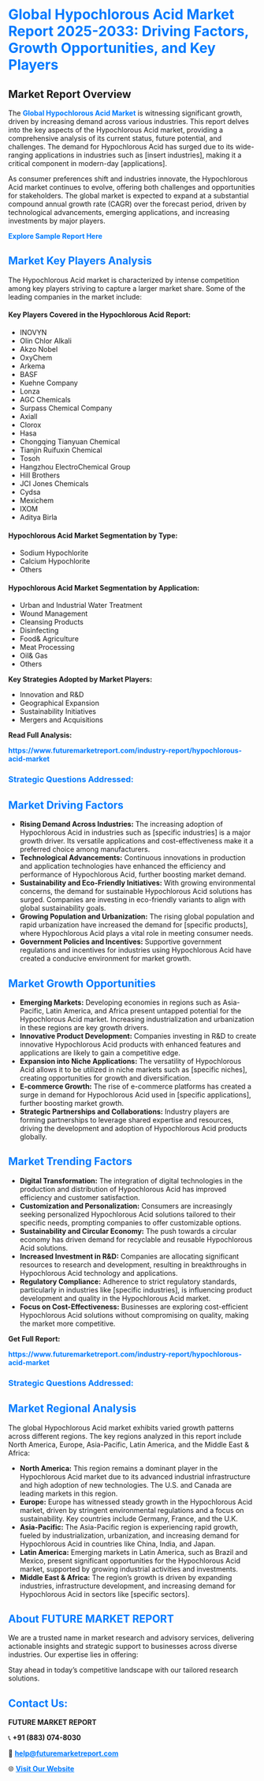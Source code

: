 <h1 style="color: #007BFF;">Global Hypochlorous Acid Market Report 2025-2033: Driving Factors, Growth Opportunities, and Key Players</h1>

<section id="overview">
<h2>Market Report Overview</h2>
<p>The <a href="https://www.futuremarketreport.com/industry-report/hypochlorous-acid-market" style="color: #007BFF; text-decoration: none;"><strong>Global Hypochlorous Acid Market</strong></a> is witnessing significant growth, driven by increasing demand across various industries. This report delves into the key aspects of the Hypochlorous Acid market, providing a comprehensive analysis of its current status, future potential, and challenges. The demand for Hypochlorous Acid has surged due to its wide-ranging applications in industries such as [insert industries], making it a critical component in modern-day [applications].</p>
<p>As consumer preferences shift and industries innovate, the Hypochlorous Acid market continues to evolve, offering both challenges and opportunities for stakeholders. The global market is expected to expand at a substantial compound annual growth rate (CAGR) over the forecast period, driven by technological advancements, emerging applications, and increasing investments by major players.</p>
</section>

<section id="overview">
<p><a href="https://www.futuremarketreport.com/request-sample/reportId=96655" style="color: #007BFF; text-decoration: none;"><strong>Explore Sample Report Here</strong></a></p>
</section>

<section id="key-players">
<h2 style="color: #007BFF;">Market Key Players Analysis</h2>
<p>The Hypochlorous Acid market is characterized by intense competition among key players striving to capture a larger market share. Some of the leading companies in the market include:</p>
<h4>Key Players Covered in the Hypochlorous Acid Report:</h4>
<ul><li>INOVYN</li><li>Olin Chlor Alkali</li><li>Akzo Nobel</li><li>OxyChem</li><li>Arkema</li><li>BASF</li><li>Kuehne Company</li><li>Lonza</li><li>AGC Chemicals</li><li>Surpass Chemical Company</li><li>Axiall</li><li>Clorox</li><li>Hasa</li><li>Chongqing Tianyuan Chemical</li><li>Tianjin Ruifuxin Chemical</li><li>Tosoh</li><li>Hangzhou ElectroChemical Group</li><li>Hill Brothers</li><li>JCI Jones Chemicals</li><li>Cydsa</li><li>Mexichem</li><li>IXOM</li><li>Aditya Birla</li></ul>
<h4>Hypochlorous Acid Market Segmentation by Type:</h4>
<ul><li>Sodium Hypochlorite</li><li>Calcium Hypochlorite</li><li>Others</li></ul>

<h4>Hypochlorous Acid Market Segmentation by Application:</h4>
<ul><li>Urban and Industrial Water Treatment</li><li>Wound Management</li><li>Cleansing Products</li><li>Disinfecting</li><li>Food&amp; Agriculture</li><li>Meat Processing</li><li>Oil&amp; Gas</li><li>Others</li></ul>
<p><strong>Key Strategies Adopted by Market Players:</strong></p>
<ul>
<li>Innovation and R&D</li>
<li>Geographical Expansion</li>
<li>Sustainability Initiatives</li>
<li>Mergers and Acquisitions</li>
</ul>
</section>

<section>
<p><strong>Read Full Analysis: </strong></p><a href="https://www.futuremarketreport.com/industry-report/hypochlorous-acid-market" style="color: #007BFF; text-decoration: none;"><strong>https://www.futuremarketreport.com/industry-report/hypochlorous-acid-market</strong></a>
<h3 style="color: #007BFF;">Strategic Questions Addressed:</h3>
</section>

<section id="driving-factors">
<h2 style="color: #007BFF;">Market Driving Factors</h2>
<ul>
<li><strong>Rising Demand Across Industries:</strong> The increasing adoption of Hypochlorous Acid in industries such as [specific industries] is a major growth driver. Its versatile applications and cost-effectiveness make it a preferred choice among manufacturers.</li>
<li><strong>Technological Advancements:</strong> Continuous innovations in production and application technologies have enhanced the efficiency and performance of Hypochlorous Acid, further boosting market demand.</li>
<li><strong>Sustainability and Eco-Friendly Initiatives:</strong> With growing environmental concerns, the demand for sustainable Hypochlorous Acid solutions has surged. Companies are investing in eco-friendly variants to align with global sustainability goals.</li>
<li><strong>Growing Population and Urbanization:</strong> The rising global population and rapid urbanization have increased the demand for [specific products], where Hypochlorous Acid plays a vital role in meeting consumer needs.</li>
<li><strong>Government Policies and Incentives:</strong> Supportive government regulations and incentives for industries using Hypochlorous Acid have created a conducive environment for market growth.</li>
</ul>
</section>

<section id="growth-opportunities">
<h2 style="color: #007BFF;">Market Growth Opportunities</h2>
<ul>
<li><strong>Emerging Markets:</strong> Developing economies in regions such as Asia-Pacific, Latin America, and Africa present untapped potential for the Hypochlorous Acid market. Increasing industrialization and urbanization in these regions are key growth drivers.</li>
<li><strong>Innovative Product Development:</strong> Companies investing in R&D to create innovative Hypochlorous Acid products with enhanced features and applications are likely to gain a competitive edge.</li>
<li><strong>Expansion into Niche Applications:</strong> The versatility of Hypochlorous Acid allows it to be utilized in niche markets such as [specific niches], creating opportunities for growth and diversification.</li>
<li><strong>E-commerce Growth:</strong> The rise of e-commerce platforms has created a surge in demand for Hypochlorous Acid used in [specific applications], further boosting market growth.</li>
<li><strong>Strategic Partnerships and Collaborations:</strong> Industry players are forming partnerships to leverage shared expertise and resources, driving the development and adoption of Hypochlorous Acid products globally.</li>
</ul>
</section>

<section id="trending-factors">
<h2 style="color: #007BFF;">Market Trending Factors</h2>
<ul>
<li><strong>Digital Transformation:</strong> The integration of digital technologies in the production and distribution of Hypochlorous Acid has improved efficiency and customer satisfaction.</li>
<li><strong>Customization and Personalization:</strong> Consumers are increasingly seeking personalized Hypochlorous Acid solutions tailored to their specific needs, prompting companies to offer customizable options.</li>
<li><strong>Sustainability and Circular Economy:</strong> The push towards a circular economy has driven demand for recyclable and reusable Hypochlorous Acid solutions.</li>
<li><strong>Increased Investment in R&D:</strong> Companies are allocating significant resources to research and development, resulting in breakthroughs in Hypochlorous Acid technology and applications.</li>
<li><strong>Regulatory Compliance:</strong> Adherence to strict regulatory standards, particularly in industries like [specific industries], is influencing product development and quality in the Hypochlorous Acid market.</li>
<li><strong>Focus on Cost-Effectiveness:</strong> Businesses are exploring cost-efficient Hypochlorous Acid solutions without compromising on quality, making the market more competitive.</li>
</ul>
</section>

<section>
<p><strong>Get Full Report: </strong></p><a href="https://www.futuremarketreport.com/industry-report/hypochlorous-acid-market" style="color: #007BFF; text-decoration: none;"><strong>https://www.futuremarketreport.com/industry-report/hypochlorous-acid-market</strong></a>
<h3 style="color: #007BFF;">Strategic Questions Addressed:</h3>
</section>


<section id="regional-analysis">
<h2 style="color: #007BFF;">Market Regional Analysis</h2>
<p>The global Hypochlorous Acid market exhibits varied growth patterns across different regions. The key regions analyzed in this report include North America, Europe, Asia-Pacific, Latin America, and the Middle East & Africa:</p>
<ul>
<li><strong>North America:</strong> This region remains a dominant player in the Hypochlorous Acid market due to its advanced industrial infrastructure and high adoption of new technologies. The U.S. and Canada are leading markets in this region.</li>
<li><strong>Europe:</strong> Europe has witnessed steady growth in the Hypochlorous Acid market, driven by stringent environmental regulations and a focus on sustainability. Key countries include Germany, France, and the U.K.</li>
<li><strong>Asia-Pacific:</strong> The Asia-Pacific region is experiencing rapid growth, fueled by industrialization, urbanization, and increasing demand for Hypochlorous Acid in countries like China, India, and Japan.</li>
<li><strong>Latin America:</strong> Emerging markets in Latin America, such as Brazil and Mexico, present significant opportunities for the Hypochlorous Acid market, supported by growing industrial activities and investments.</li>
<li><strong>Middle East & Africa:</strong> The region’s growth is driven by expanding industries, infrastructure development, and increasing demand for Hypochlorous Acid in sectors like [specific sectors].</li>
</ul>
</section>

<footer>
<h2 style="color: #007BFF;">About FUTURE MARKET REPORT</h2>
<p>We are a trusted name in market research and advisory services, delivering actionable insights and strategic support to businesses across diverse industries. Our expertise lies in offering:</p>

<p>Stay ahead in today’s competitive landscape with our tailored research solutions.</p>

<h2 style="color: #007BFF;">Contact Us:</h2>
<p><strong>FUTURE MARKET REPORT</strong></p>
<p>📞 <strong>+91 (883) 074-8030</strong></p>
<p>📧 <strong><a href="mailto:help@futuremarketreport.com" style="color: #007BFF;">help@futuremarketreport.com</a></strong></p>
<p>🌐 <strong><a href="https://www.futuremarketreport.com/" style="color: #007BFF;">Visit Our Website</a></strong></p>
</footer>
